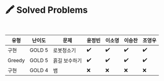 # 🖍️ Solved Problems

<br>

| 유형 | 난이도 | <b>문제 | 윤정빈 | 이소영 | 이승찬 | 조영우</b> |
| --- | --- | --- | --- | --- | --- | --- |
| 구현 | GOLD 5 | 로봇청소기 | ✔️ | ✔️ | ✔️ | ✔️ |
| Greedy | GOLD 5 | 흙길 보수하기 | ✔️ | ✔️ | ✔️ | ✔️ |
| 구현 | GOLD 4 | 뱀 | ❌ | ❌ | ❌ | ❌ |
